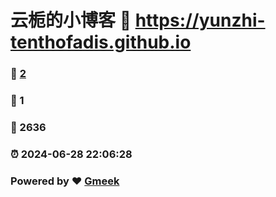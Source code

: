 # 云栀的小博客 :link: https://yunzhi-tenthofadis.github.io 
### :page_facing_up: [2](https://yunzhi-tenthofadis.github.io/tag.html) 
### :speech_balloon: 1 
### :hibiscus: 2636 
### :alarm_clock: 2024-06-28 22:06:28 
### Powered by :heart: [Gmeek](https://github.com/Meekdai/Gmeek)
